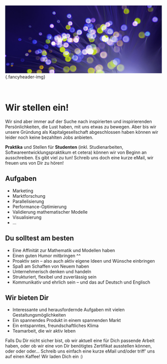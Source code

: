 ![](/img/accurate-bild-3.jpg) {.fancyheader-img}
<div class="fancyheader"><h1><span>
<br />Wir stellen ein!
</span></h1></div>

Wir sind aber immer auf der Suche nach inspirierten und inspirierenden Persönlichkeiten, die Lust haben, mit uns etwas zu bewegen.  Aber bis wir unsere Gründung als Kapitalgesellschaft abgeschlossen haben können wir leider noch keine bezahlten Jobs anbieten.

__Praktika__ und Stellen für __Studenten__ (inkl. Studienarbeiten, Softwareentwicklungspraktikum et cetera) können wir von Beginn an ausschreiben.  Es gibt viel zu tun!  Schreib uns doch eine kurze eMail, wir freuen uns von Dir zu hören!


## Aufgaben

- Marketing
- Marktforschung
- Parallelisierung
- Performance-Optimierung
- Validierung mathematischer Modelle
- Visualisierung
- ...


## Du solltest am besten

- Eine Affinität zur Mathematik und Modellen haben
- Einen guten Humor mitbringen ^^
- Proaktiv sein &ndash; also auch aktiv eigene Ideen und Wünsche einbringen
- Spaß am Schaffen von Neuem haben
- Unternehmerisch denken und handeln
- Strukturiert, flexibel und zuverlässig sein
- Kommunikativ und ehrlich sein &ndash; und das auf Deutsch und Englisch


## Wir bieten Dir

- Interessante und herausfordernde Aufgaben mit vielen Gestaltungsmöglichkeiten
- Ein spannendes Produkt in einem spannenden Markt
- Ein entspanntes, freundschaftliches Klima
- Teamarbeit, die wir aktiv leben


Falls Du Dir nicht sicher bist, ob wir aktuell eine für Dich passende Arbeit haben, oder ob wir eine von Dir benötigtes Zertifikat ausstellen können, oder oder oder... Schreib uns einfach eine kurze eMail und/oder triff' uns auf einen Kaffee!  Wir laden Dich ein :)

